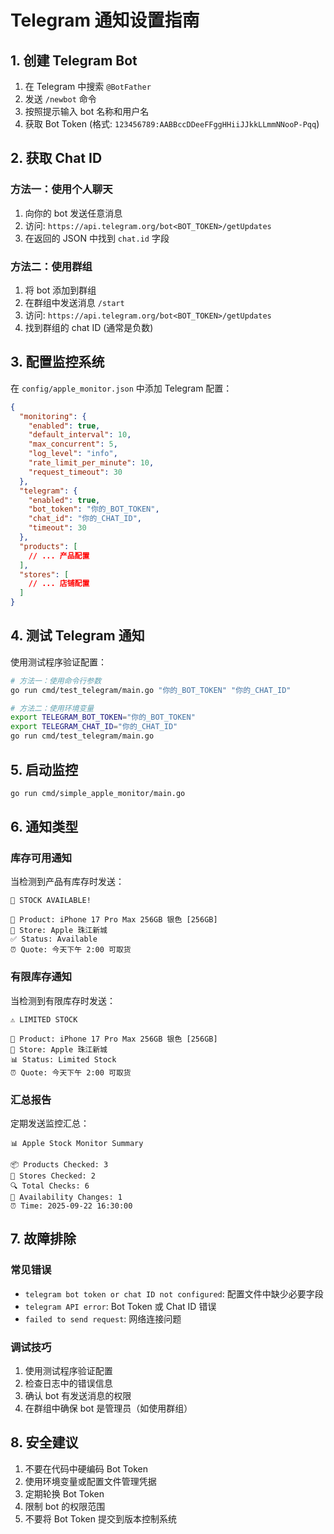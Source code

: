 # Telegram 通知设置指南

## 1. 创建 Telegram Bot

1. 在 Telegram 中搜索 `@BotFather`
2. 发送 `/newbot` 命令
3. 按照提示输入 bot 名称和用户名
4. 获取 Bot Token (格式: `123456789:AABBccDDeeFFggHHiiJJkkLLmmNNooP-Pqq`)

## 2. 获取 Chat ID

### 方法一：使用个人聊天
1. 向你的 bot 发送任意消息
2. 访问: `https://api.telegram.org/bot<BOT_TOKEN>/getUpdates`
3. 在返回的 JSON 中找到 `chat.id` 字段

### 方法二：使用群组
1. 将 bot 添加到群组
2. 在群组中发送消息 `/start`
3. 访问: `https://api.telegram.org/bot<BOT_TOKEN>/getUpdates`
4. 找到群组的 chat ID (通常是负数)

## 3. 配置监控系统

在 `config/apple_monitor.json` 中添加 Telegram 配置：

```json
{
  "monitoring": {
    "enabled": true,
    "default_interval": 10,
    "max_concurrent": 5,
    "log_level": "info",
    "rate_limit_per_minute": 10,
    "request_timeout": 30
  },
  "telegram": {
    "enabled": true,
    "bot_token": "你的_BOT_TOKEN",
    "chat_id": "你的_CHAT_ID",
    "timeout": 30
  },
  "products": [
    // ... 产品配置
  ],
  "stores": [
    // ... 店铺配置
  ]
}
```

## 4. 测试 Telegram 通知

使用测试程序验证配置：

```bash
# 方法一：使用命令行参数
go run cmd/test_telegram/main.go "你的_BOT_TOKEN" "你的_CHAT_ID"

# 方法二：使用环境变量
export TELEGRAM_BOT_TOKEN="你的_BOT_TOKEN"
export TELEGRAM_CHAT_ID="你的_CHAT_ID"
go run cmd/test_telegram/main.go
```

## 5. 启动监控

```bash
go run cmd/simple_apple_monitor/main.go
```

## 6. 通知类型

### 库存可用通知
当检测到产品有库存时发送：
```
🎉 STOCK AVAILABLE!

📱 Product: iPhone 17 Pro Max 256GB 银色 [256GB]
🏪 Store: Apple 珠江新城
✅ Status: Available
⏰ Quote: 今天下午 2:00 可取货
```

### 有限库存通知
当检测到有限库存时发送：
```
⚠️ LIMITED STOCK

📱 Product: iPhone 17 Pro Max 256GB 银色 [256GB]
🏪 Store: Apple 珠江新城
📊 Status: Limited Stock
⏰ Quote: 今天下午 2:00 可取货
```

### 汇总报告
定期发送监控汇总：
```
📊 Apple Stock Monitor Summary

📦 Products Checked: 3
🏪 Stores Checked: 2
🔍 Total Checks: 6
🔄 Availability Changes: 1
⏰ Time: 2025-09-22 16:30:00
```

## 7. 故障排除

### 常见错误
- `telegram bot token or chat ID not configured`: 配置文件中缺少必要字段
- `telegram API error`: Bot Token 或 Chat ID 错误
- `failed to send request`: 网络连接问题

### 调试技巧
1. 使用测试程序验证配置
2. 检查日志中的错误信息
3. 确认 bot 有发送消息的权限
4. 在群组中确保 bot 是管理员（如使用群组）

## 8. 安全建议

1. 不要在代码中硬编码 Bot Token
2. 使用环境变量或配置文件管理凭据
3. 定期轮换 Bot Token
4. 限制 bot 的权限范围
5. 不要将 Bot Token 提交到版本控制系统